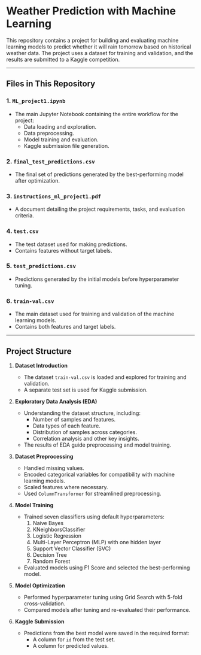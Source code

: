 # Weather Prediction with Machine Learning

This repository contains a project for building and evaluating machine learning models to predict whether it will rain tomorrow based on historical weather data. The project uses a dataset for training and validation, and the results are submitted to a Kaggle competition.

---

## Files in This Repository

### 1. `ML_project1.ipynb`
- The main Jupyter Notebook containing the entire workflow for the project:
  - Data loading and exploration.
  - Data preprocessing.
  - Model training and evaluation.
  - Kaggle submission file generation.

### 2. `final_test_predictions.csv`
- The final set of predictions generated by the best-performing model after optimization.

### 3. `instructions_ml_project1.pdf`
- A document detailing the project requirements, tasks, and evaluation criteria.

### 4. `test.csv`
- The test dataset used for making predictions.
- Contains features without target labels.

### 5. `test_predictions.csv`
- Predictions generated by the initial models before hyperparameter tuning.

### 6. `train-val.csv`
- The main dataset used for training and validation of the machine learning models.
- Contains both features and target labels.

---

## Project Structure

1. **Dataset Introduction**  
   - The dataset `train-val.csv` is loaded and explored for training and validation.
   - A separate test set is used for Kaggle submission.

2. **Exploratory Data Analysis (EDA)**  
   - Understanding the dataset structure, including:
     - Number of samples and features.
     - Data types of each feature.
     - Distribution of samples across categories.
     - Correlation analysis and other key insights.
   - The results of EDA guide preprocessing and model training.

3. **Dataset Preprocessing**  
   - Handled missing values.
   - Encoded categorical variables for compatibility with machine learning models.
   - Scaled features where necessary.
   - Used `ColumnTransformer` for streamlined preprocessing.

4. **Model Training**  
   - Trained seven classifiers using default hyperparameters:
     1. Naive Bayes
     2. KNeighborsClassifier
     3. Logistic Regression
     4. Multi-Layer Perceptron (MLP) with one hidden layer
     5. Support Vector Classifier (SVC)
     6. Decision Tree
     7. Random Forest
   - Evaluated models using F1 Score and selected the best-performing model.

5. **Model Optimization**  
   - Performed hyperparameter tuning using Grid Search with 5-fold cross-validation.
   - Compared models after tuning and re-evaluated their performance.

6. **Kaggle Submission**  
   - Predictions from the best model were saved in the required format:
     - A column for `id` from the test set.
     - A column for predicted values.

